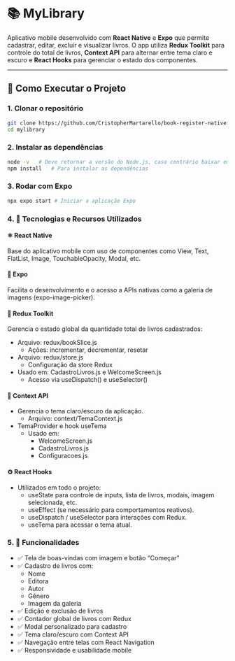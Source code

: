# 📚 MyLibrary

Aplicativo mobile desenvolvido com **React Native** e **Expo** que permite cadastrar, editar, excluir e visualizar livros. O app utiliza **Redux Toolkit** para controle do total de livros, **Context API** para alternar entre tema claro e escuro e **React Hooks** para gerenciar o estado dos componentes.

---

## 🚀 Como Executar o Projeto

### 1. Clonar o repositório

```bash
git clone https://github.com/CristopherMartarello/book-register-native.git
cd mylibrary
```

### 2. Instalar as dependências
```bash
node -v   # Deve retornar a versão do Node.js, caso contrário baixar em: https://nodejs.org/pt
npm install   # Para instalar as dependências
```

### 3. Rodar com Expo
```bash
npx expo start # Iniciar a aplicação Expo
```

### 4. 🧠 Tecnologias e Recursos Utilizados
#### ⚛️ React Native
Base do aplicativo mobile com uso de componentes como View, Text, FlatList, Image, TouchableOpacity, Modal, etc.
#### 🚀 Expo
Facilita o desenvolvimento e o acesso a APIs nativas como a galeria de imagens (expo-image-picker).
#### 🧩 Redux Toolkit
Gerencia o estado global da quantidade total de livros cadastrados:
- Arquivo: redux/bookSlice.js
  - Ações: incrementar, decrementar, resetar
- Arquivo: redux/store.js
  - Configuração da store Redux
- Usado em: CadastroLivros.js e WelcomeScreen.js
  - Acesso via useDispatch() e useSelector()
#### 🎨 Context API
- Gerencia o tema claro/escuro da aplicação.
  - Arquivo: context/TemaContext.js
- TemaProvider e hook useTema
  - Usado em:
    - WelcomeScreen.js
    - CadastroLivros.js
    - Configuracoes.js
#### ⚙️ React Hooks
- Utilizados em todo o projeto:
  - useState para controle de inputs, lista de livros, modais, imagem selecionada, etc.
  - useEffect (se necessário para comportamentos reativos).
  - useDispatch / useSelector para interações com Redux.
  - useTema para acessar o tema atual.

### 5. 📲 Funcionalidades
- ✅ Tela de boas-vindas com imagem e botão “Começar”
- ✅ Cadastro de livros com:
  - Nome
  - Editora
  - Autor
  - Gênero
  - Imagem da galeria
- ✅ Edição e exclusão de livros
- ✅ Contador global de livros com Redux
- ✅ Modal personalizado para cadastro
- ✅ Tema claro/escuro com Context API
- ✅ Navegação entre telas com React Navigation
- ✅ Responsividade e usabilidade mobile
